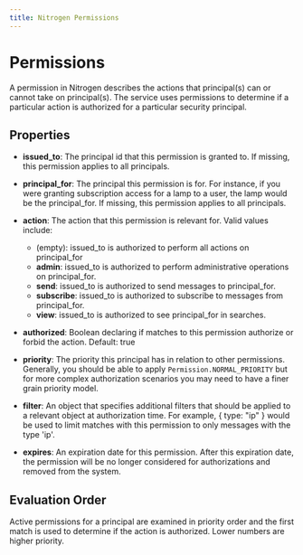 ```yaml
---
title: Nitrogen Permissions
---
```


# Permissions

A permission in Nitrogen describes the actions that principal(s) can or cannot take on principal(s). The service uses permissions to determine if a particular action is authorized for a particular security principal.

## Properties

* <b>issued\_to</b>: The principal id that this permission is granted to. If missing, this permission applies to all principals.

* <b>principal\_for</b>: The principal this permission is for. For instance, if you were granting subscription access for a lamp to a user, the lamp would be the principal_for. If missing, this permission applies to all principals.

* <b>action</b>: The action that this permission is relevant for. Valid values include:

    * (empty): issued\_to is authorized to perform all actions on principal_for
    * <b>admin</b>: issued\_to is authorized to perform administrative operations on principal_for.
    * <b>send</b>: issued\_to is authorized to send messages to principal_for.
    * <b>subscribe</b>: issued\_to is authorized to subscribe to messages from principal_for.
    * <b>view</b>: issued\_to is authorized to see principal_for in searches.

* <b>authorized</b>: Boolean declaring if matches to this permission authorize or forbid the action. Default: true

* <b>priority</b>: The priority this principal has in relation to other permissions. Generally, you should be able to apply `Permission.NORMAL_PRIORITY` but for more complex authorization scenarios you may need to have a finer grain priority model.

* <b>filter</b>: An object that specifies additional filters that should be applied to a relevant object at authorization time.  For example, { type: "ip" } would be used to limit matches with this permission to only messages with the type 'ip'.

* <b>expires</b>: An expiration date for this permission. After this expiration date, the permission will be no longer considered for authorizations and removed from the system.

## Evaluation Order

Active permissions for a principal are examined in priority order and the first match is used to determine if the action is authorized. Lower numbers are higher priority.